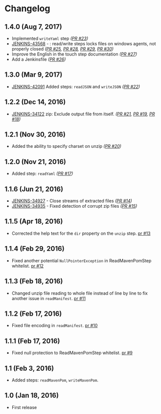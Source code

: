 # Changelog

## 1.4.0 (Aug 7, 2017)
* Implemented `writeYaml` step _([PR #23](https://github.com/jenkinsci/pipeline-utility-steps-plugin/pull/23))_
* [JENKINS-43568](https://issues.jenkins-ci.org/browse/JENKINS-43568) - : read/write steps locks files on windows agents, not properly closed _([PR #25](https://github.com/jenkinsci/pipeline-utility-steps-plugin/pull/25), [PR #28](https://github.com/jenkinsci/pipeline-utility-steps-plugin/pull/28), [PR #29](https://github.com/jenkinsci/pipeline-utility-steps-plugin/pull/29), [PR #30](https://github.com/jenkinsci/pipeline-utility-steps-plugin/pull/30))_
* Improve the English in the touch step documentation _([PR #27](https://github.com/jenkinsci/pipeline-utility-steps-plugin/pull/27))_
* Add a Jenkinsfile _([PR #26](https://github.com/jenkinsci/pipeline-utility-steps-plugin/pull/26))_

## 1.3.0 (Mar 9, 2017)
* [JENKINS-42091](https://issues.jenkins-ci.org/browse/JENKINS-42091) Added steps: `readJSON` and `writeJSON` _([PR #22](https://github.com/jenkinsci/pipeline-utility-steps-plugin/pull/22))_

## 1.2.2 (Dec 14, 2016)
* [JENKINS-34122](https://issues.jenkins-ci.org/browse/JENKINS-34122) zip: Exclude output file from itself. _([PR #21](https://github.com/jenkinsci/pipeline-utility-steps-plugin/pull/21), [PR #19](https://github.com/jenkinsci/pipeline-utility-steps-plugin/pull/19), [PR #18](https://github.com/jenkinsci/pipeline-utility-steps-plugin/pull/18))_

## 1.2.1 (Nov 30, 2016)
* Added the ability to specify charset on unzip _([PR #20](https://github.com/jenkinsci/pipeline-utility-steps-plugin/pull/20))_

## 1.2.0 (Nov 21, 2016)
* Added step: `readYaml` _([PR #17](https://github.com/jenkinsci/pipeline-utility-steps-plugin/pull/17))_

## 1.1.6 (Jun 21, 2016)

* [JENKINS-34927](https://issues.jenkins-ci.org/browse/JENKINS-34927) - Close streams of extracted files _([PR #14](https://github.com/jenkinsci/pipeline-utility-steps-plugin/pull/14))_
* [JENKINS-34935](https://issues.jenkins-ci.org/browse/JENKINS-34935) - Fixed detection of corrupt zip files _([PR #15](https://github.com/jenkinsci/pipeline-utility-steps-plugin/pull/15))_

## 1.1.5 (Apr 18, 2016)
* Corrected the help text for the `dir` property on the `unzip` step. [pr #13](https://github.com/jenkinsci/pipeline-utility-steps-plugin/pull/13)

## 1.1.4 (Feb 29, 2016)
* Fixed another potential `NullPointerException` in ReadMavenPomStep whitelist. [pr #12](https://github.com/jenkinsci/pipeline-utility-steps-plugin/pull/12)

## 1.1.3 (Feb 18, 2016)
* Changed unzip file reading to whole file instead of line by line to fix another issue in `readManifest`. [pr #11](https://github.com/jenkinsci/pipeline-utility-steps-plugin/pull/11)

## 1.1.2 (Feb 17, 2016)
* Fixed file encoding in `readManifest`. [pr #10](https://github.com/jenkinsci/pipeline-utility-steps-plugin/pull/10)

## 1.1.1 (Feb 17, 2016)
* Fixed null protection to ReadMavenPomStep whitelist. [pr #9](https://github.com/jenkinsci/pipeline-utility-steps-plugin/pull/9)

## 1.1 (Feb 3, 2016)
* Added steps: `readMavenPom`, `writeMavenPom`.

## 1.0 (Jan 18, 2016)
* First release

